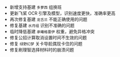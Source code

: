 - 新增支持基建 `多萝西` 组换班
- 更新飞桨 OCR 引擎及模型，识别速度更快，准确率更高
- 再次修复基建 `龙舌兰` 不能正确使用的问题
- 修复基建 `水月组` 识别不准确的问题
- 临时降低基建 `承曦格雷伊` 权重，避免异格冲突
- 修复公招计算取消设置时间不生效的问题
- 修复 `绿野幻梦` 关卡导航偶现卡住的问题
- 修复刷理智选择材料时的崩溃问题
